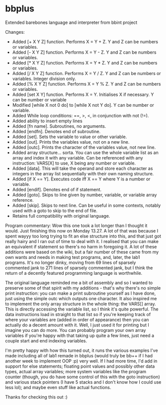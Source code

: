# bbplus
Extended barebones language and interpreter from bbint project


Changes:

- Added [+ X Y Z] function. Performs X = Y + Z. Y and Z can be numbers or variables.
- Added [- X Y Z] function. Performs X = Y - Z. Y and Z can be numbers or variables.
- Added [* X Y Z] function. Performs X = Y * Z. Y and Z can be numbers or variables.
- Added [/ X Y Z] function. Performs X = Y / Z. Y and Z can be numbers or variables. Integer division only.
- Added [% X Y Z] function. Performs X = Y % Z. Y and Z can be numbers or variables.
- Added [set X Y] function. Performs X = Y. Initialises X if necessary. Y can be number or variable
- Modified [while X not 0 do] to [while X not Y do]. Y can be number or variable.
- Added While loop conditions: ==, >, <, in conjunction with not (!=).
- Added ability to insert empty lines
- Added [fn name]. Subroutines, no arguments.
- Added [endfn]. Denotes end of subroutine.
- Added [set]. Sets the variable to value or other variable.
- Added [out]. Prints the variables value, not on a new line.
- Added [outc]. Prints the character of the variables value, not new line.
- Added array structure... sorta. You can use the whole variable list as an array and index it with any variable. Can be referenced with any instruction: VARS[X] to use, X being any number or variable.
- Added [data]. This will take the operand and store each character as integers in the array list sequentially with their own naming structure.
- Added [if X == Y]. Executes code iff X == Y where Y is a number or variable.
- Added [endif]. Denotes end of if statement.
- Added [goto]. Skips to line given by number, variable, or variable array reference.
- Added [skip]. Skips to next line. Can be useful in some contexts, notably used with a goto to skip to the end of file.
- Retains full compatibility with original language.


Program commentary:
Wow this one took a lot longer than I thought it would. Just finishing this now on Monday 13.27. A lot of that was because I spent wayyy too long trying to fit an else structure into this, and that just got really hairy and I ran out of time to deal with it. I realised that you can make an equivalent if statement so there's no harm in foregoing it.
A lot of these additions were based on the wiki, but a fair number of these came from my own wants and needs in making test programs, and, later, the lab1 programs.
It's no longer dinky, moving from 69 lines of sparsely commented jank to 271 lines of sparsely commented jank, but I think the return of a decently featured programming language is worthwhile.

The original language reminded me a bit of assembly and so I wanted to preserve some of that spirit with my additions - that's why there's no simple print instruction: you can make a print subroutine yourself as I have done, just using the simple outc which outputs one character. It also inspired me to implement the only array structure in the whole thing: the VARS[] array. This is directly accessing the variable list, so I think it's quite powerful. The data instructions load in straight to that list so if you're keeping track of where your variables are (added in order of appearance) then you can actually do a decent amount with it. Well, I just used it for printing but I imagine you can do more. You can probably program your own array variables if you're happy with that taking up quite a few lines, just need a couple start and end indexing variables.

I'm pretty happy with how this turned out, it runs the various examples I've made including all of lab1 remade in bbplus (would truly be bb++ if I had another week to implement OOP :p) very well. If I had more time, I'd add in support for else statements; floating point values and possibly other data types, actual array variables; more system variables like the program counter (though, you do have some control of this with the goto instruction) and various stack pointers (I have 5 stacks and I don't know how I could use less lol); and maybe even stuff like actual functions.

Thanks for checking this out :)
